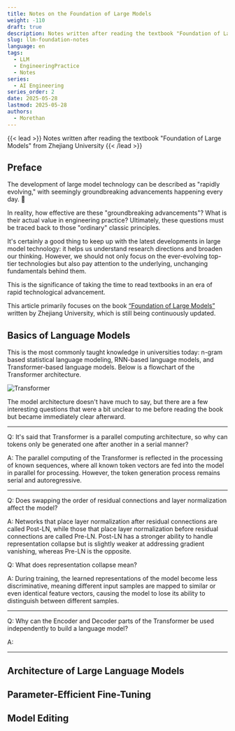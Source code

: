 ```yaml
---
title: Notes on the Foundation of Large Models
weight: -110
draft: true
description: Notes written after reading the textbook "Foundation of Large Models" from Zhejiang University
slug: llm-foundation-notes
language: en
tags:
  - LLM
  - EngineeringPractice
  - Notes
series:
  - AI Engineering
series_order: 2
date: 2025-05-28
lastmod: 2025-05-28
authors:
  - Morethan
---
```

{{< lead >}}
Notes written after reading the textbook "Foundation of Large Models" from Zhejiang University
{{< /lead >}}

## Preface

The development of large model technology can be described as "rapidly evolving," with seemingly groundbreaking advancements happening every day. 🤔

In reality, how effective are these "groundbreaking advancements"? What is their actual value in engineering practice? Ultimately, these questions must be traced back to those "ordinary" classic principles.

It's certainly a good thing to keep up with the latest developments in large model technology: it helps us understand research directions and broaden our thinking. However, we should not only focus on the ever-evolving top-tier technologies but also pay attention to the underlying, unchanging fundamentals behind them.

This is the significance of taking the time to read textbooks in an era of rapid technological advancement.

This article primarily focuses on the book [“Foundation of Large Models”](https://github.com/ZJU-LLMs/Foundations-of-LLMs) written by Zhejiang University, which is still being continuously updated.

## Basics of Language Models

This is the most commonly taught knowledge in universities today: n-gram based statistical language modeling, RNN-based language models, and Transformer-based language models. Below is a flowchart of the Transformer architecture.

![Transformer](Transformer.png "引用自第 16 页")

The model architecture doesn't have much to say, but there are a few interesting questions that were a bit unclear to me before reading the book but became immediately clear afterward.

---

Q: It's said that Transformer is a parallel computing architecture, so why can tokens only be generated one after another in a serial manner?

A: The parallel computing of the Transformer is reflected in the processing of known sequences, where all known token vectors are fed into the model in parallel for processing. However, the token generation process remains serial and autoregressive.

---

Q: Does swapping the order of residual connections and layer normalization affect the model?

A: Networks that place layer normalization after residual connections are called Post-LN, while those that place layer normalization before residual connections are called Pre-LN. Post-LN has a stronger ability to handle representation collapse but is slightly weaker at addressing gradient vanishing, whereas Pre-LN is the opposite.

Q: What does representation collapse mean?

A: During training, the learned representations of the model become less discriminative, meaning different input samples are mapped to similar or even identical feature vectors, causing the model to lose its ability to distinguish between different samples.

---

Q: Why can the Encoder and Decoder parts of the Transformer be used independently to build a language model?

A:

---



## Architecture of Large Language Models

## Parameter-Efficient Fine-Tuning

## Model Editing
